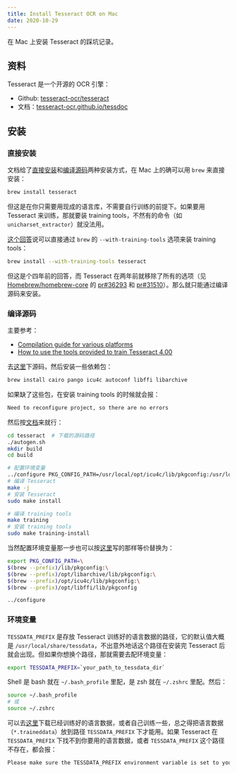 ```yaml
---
title: Install Tesseract OCR on Mac
date: 2020-10-29
---
```



在 Mac 上安装 Tesseract 的踩坑记录。

<!-- more -->

## 资料

Tesseract 是一个开源的 OCR 引擎：

- Github: [tesseract-ocr/tesseract](https://github.com/tesseract-ocr/tesseract)
- 文档：[tesseract-ocr.github.io/tessdoc](https://tesseract-ocr.github.io/tessdoc/)


## 安装

### 直接安装

文档给了[直接安装](https://tesseract-ocr.github.io/tessdoc/Home.html)和[编译源码](https://tesseract-ocr.github.io/tessdoc/Compiling.html)两种安装方式，在 Mac 上的确可以用 `brew` 来直接安装：

```bash
brew install tesseract
```

但这是在你只需要用现成的语言库，不需要自行训练的前提下。如果要用 Tesseract 来训练，那就要装 training tools，不然有的命令（如 `unicharset_extractor`）就没法用。

[这个回答](https://stackoverflow.com/questions/36304824/unicharset-extractor-command-not-found)说可以直接通过 `brew` 的 `--with-training-tools` 选项来装 training tools：

```bash
brew install --with-training-tools tesseract
```

但这是个四年前的回答，而 Tesseract 在两年前就移除了所有的选项（见 [Homebrew/homebrew-core](https://github.com/Homebrew/homebrew-core) 的 [pr#36293](https://github.com/Homebrew/homebrew-core/pull/36293) 和 [pr#31510](https://github.com/Homebrew/homebrew-core/pull/31510)）。那么就只能通过编译源码来安装。


### 编译源码

主要参考：

- [Compilation guide for various platforms](https://tesseract-ocr.github.io/tessdoc/Compiling.html#macos-with-homebrew)
- [How to use the tools provided to train Tesseract 4.00](https://tesseract-ocr.github.io/tessdoc/TrainingTesseract-4.00#on-macos-mojave-with-homebrew)

去[这里](https://github.com/tesseract-ocr/tesseract/releases/tag/4.1.1)下源码，然后安装一些依赖包：

```bash
brew install cairo pango icu4c autoconf libffi libarchive
```

如果缺了这些包，在安装 training tools 的时候就会报：

```bash
Need to reconfigure project, so there are no errors
```

然后按[文档](https://tesseract-ocr.github.io/tessdoc/Compiling.html#compile)来就行：

```bash
cd tesseract  # 下载的源码路径
./autogen.sh
mkdir build
cd build

# 配置环境变量
../configure PKG_CONFIG_PATH=/usr/local/opt/icu4c/lib/pkgconfig:/usr/local/opt/libarchive/lib/pkgconfig:/usr/local/opt/libffi/lib/pkgconfig
# 编译 Tesseract
make -j
# 安装 Tesseract
sudo make install

# 编译 training tools
make training
# 安装 training tools
sudo make training-install
```

当然配置环境变量那一步也可以按[这里](https://tesseract-ocr.github.io/tessdoc/TrainingTesseract-4.00#on-macos-mojave-with-homebrew)写的那样等价替换为：

```bash
export PKG_CONFIG_PATH=\
$(brew --prefix)/lib/pkgconfig:\
$(brew --prefix)/opt/libarchive/lib/pkgconfig:\
$(brew --prefix)/opt/icu4c/lib/pkgconfig:\
$(brew --prefix)/opt/libffi/lib/pkgconfig

../configure
```

### 环境变量

`TESSDATA_PREFIX` 是存放 Tesseract 训练好的语言数据的路径，它的默认值大概是 `/usr/local/share/tessdata`，不出意外地话这个路径在安装完 Tesseract 后就会出现。但如果你想换个路径，那就需要去配环境变量：

```bash
export TESSDATA_PREFIX=`your_path_to_tessdata_dir`
```

Shell 是 bash 就在 `~/.bash_profile` 里配，是 zsh 就在 `~/.zshrc` 里配。然后：

```bash
source ~/.bash_profile
# 或 
source ~/.zshrc
```

可以去[这里](https://github.com/tesseract-ocr/tessdata)下载已经训练好的语言数据，或者自己训练一些，总之得把语言数据（`*.traineddata`）放到路径 `TESSDATA_PREFIX` 下才能用。如果 Tesseract 在 `TESSDATA_PREFIX` 下找不到你要用的语言数据，或者 `TESSDATA_PREFIX` 这个路径不存在，都会报：

```bash
Please make sure the TESSDATA_PREFIX environment variable is set to your "tessdata" directory.
```
